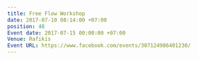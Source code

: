 ```yaml
---
title: Free Flow Workshop
date: 2017-07-10 08:14:00 +07:00
position: 48
Event date: 2017-07-15 00:00:00 +07:00
Venue: Rafikis
Event URL: https://www.facebook.com/events/307124986401230/
---
```


